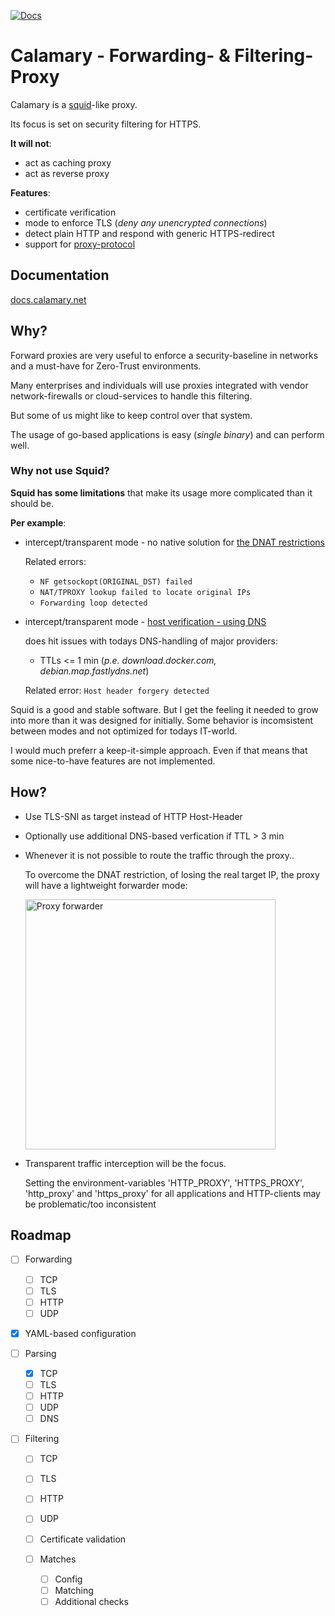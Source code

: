 [![Docs](https://readthedocs.org/projects/calamary/badge/?version=latest)](https://docs.calamary.net/en/latest/?badge=latest)

# Calamary - Forwarding- & Filtering-Proxy

Calamary is a [squid](http://www.squid-cache.org/)-like proxy.

Its focus is set on security filtering for HTTPS.

**It will not**:
* act as caching proxy
* act as reverse proxy

**Features**:
* certificate verification
* mode to enforce TLS (*deny any unencrypted connections*)
* detect plain HTTP and respond with generic HTTPS-redirect
* support for [proxy-protocol](https://github.com/pires/go-proxyproto)


## Documentation

[docs.calamary.net](https://docs.calamary.net)

## Why?

Forward proxies are very useful to enforce a security-baseline in networks and a must-have for Zero-Trust environments.

Many enterprises and individuals will use proxies integrated with vendor network-firewalls or cloud-services to handle this filtering.

But some of us might like to keep control over that system.

The usage of go-based applications is easy (_single binary_) and can perform well.

### Why not use Squid?

**Squid has some limitations** that make its usage more complicated than it should be.

**Per example**:

* intercept/transparent mode - no native solution for [the DNAT restrictions](http://www.squid-cache.org/Advisories/SQUID-2011_1.txt)

  Related errors:

  * `NF getsockopt(ORIGINAL_DST) failed`
  * `NAT/TPROXY lookup failed to locate original IPs`
  * `Forwarding loop detected`


* intercept/transparent mode - [host verification - using DNS](http://www.squid-cache.org/Doc/config/host_verify_strict/)

  does hit issues with todays DNS-handling of major providers:

  * TTLs <= 1 min (*p.e. download.docker.com, debian.map.fastlydns.net*)

  Related error: `Host header forgery detected`


Squid is a good and stable software. But I get the feeling it needed to grow into more than it was designed for initially. Some behavior is incomsistent between modes and not optimized for todays IT-world.

I would much preferr a keep-it-simple approach. Even if that means that some nice-to-have features are not implemented.


## How?

* Use TLS-SNI as target instead of HTTP Host-Header


* Optionally use additional DNS-based verfication if TTL > 3 min


* Whenever it is not possible to route the traffic through the proxy..

  To overcome the DNAT restriction, of losing the real target IP, the proxy will have a lightweight forwarder mode:

  <img src="https://wiki.superstes.eu/en/latest/_images/squid_remote.png" alt="Proxy forwarder" width="400">


* Transparent traffic interception will be the focus.

  Setting the environment-variables 'HTTP_PROXY', 'HTTPS_PROXY', 'http_proxy' and 'https_proxy' for all applications and HTTP-clients may be problematic/too inconsistent


## Roadmap

- [ ] Forwarding

  - [ ] TCP
  - [ ] TLS
  - [ ] HTTP
  - [ ] UDP

- [x] YAML-based configuration

- [ ] Parsing

  - [x] TCP
  - [ ] TLS
  - [ ] HTTP
  - [ ] UDP
  - [ ] DNS

- [ ] Filtering

  - [ ] TCP
  - [ ] TLS
  - [ ] HTTP
  - [ ] UDP

  - [ ] Certificate validation
  - [ ] Matches

    - [ ] Config
    - [ ] Matching
    - [ ] Additional checks

